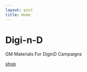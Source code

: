 ```yaml
---
layout: post
title: Home
---
```


# Digi-n-D
GM Materials For DiginD Campaigns

[shop](locations/aubreys-peculiarities-shoppe.md)
